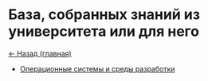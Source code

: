 # База, собранных знаний из университета или для него

[<- Назад (главная)](https://github.com/boorlakov/zettelkasten/blob/main/README.md)

- [Операционные системы и среды разработки](https://github.com/boorlakov/zettelkasten/blob/main/university/operation%20systems%20and%20IDE/README.md)
